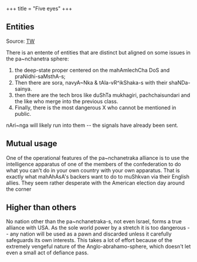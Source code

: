 +++
title = "Five eyes"
+++
## Entities
Source: [TW](https://x.com/blog_supplement/status/1847160950735921502)

There is an entente of entities that are distinct but aligned on some issues in the pa~nchanetra sphere: 

1. the deep-state proper centered on the mahAmlechCha DoS and praNidhi-saMsthA-s;  
2. Then there are sora, navyA~Nka & tAla-vR^ikShaka-s with their shaNDa-sainya.  
3. then there are the tech bros like duShTa mukhagiri, pachchaisundari and the like who merge into the previous class.  
4. Finally, there is the most dangerous X who cannot be mentioned in public. 

nAri~nga will likely run into them -- the signals have already been sent.

## Mutual usage
One of the operational features of the pa~nchanetraka alliance is to use the intelligence apparatus of one of the members of the confederation to do what you can't do in your own country with your own apparatus. That is exactly what mahAhAsA's backers want to do to muShkvan via their English allies. They seem rather desperate with the American election day around the corner

## Higher than others
No nation other than the pa~nchanetraka-s, not even Israel, forms a true alliance with USA. As the sole world power by a stretch it is too dangerous -- any nation will be used as a pawn and discarded unless it carefully safeguards its own interests. This takes a lot of effort because of the extremely vengeful nature of the Anglo-abrahamo-sphere, which doesn't let even a small act of defiance pass. 

